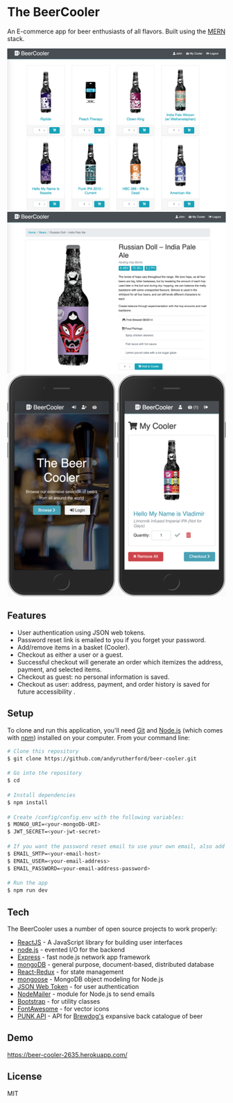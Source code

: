 # The BeerCooler

An E-commerce app for beer enthusiasts of all flavors. Built using the [MERN](https://medium.com/@digimktg/what-is-mern-stack-9c867dbad302) stack.

<img src="./img/desktop-1.png" width="700">
<img src="./img/desktop-2.png" width="700">
<img src="./img/mobile-1.png" width="250">
<img src="./img/mobile-2.png" width="250">

## Features

- User authentication using JSON web tokens.
- Password reset link is emailed to you if you forget your password.
- Add/remove items in a basket (Cooler).
- Checkout as either a user or a guest.
- Successful checkout will generate an order which itemizes the address, payment, and selected items.
- Checkout as guest: no personal information is saved.
- Checkout as user: address, payment, and order history is saved for future accessibility .

## Setup

To clone and run this application, you'll need [Git](https://git-scm.com/) and [Node.js](https://nodejs.org/) (which comes with [npm](https://www.npmjs.com/)) installed on your computer. From your command line:

```sh
# Clone this repository
$ git clone https://github.com/andyrutherford/beer-cooler.git

# Go into the repository
$ cd

# Install dependencies
$ npm install

# Create /config/config.env with the following variables:
$ MONGO_URI=<your-mongoDb-URI>
$ JWT_SECRET=<your-jwt-secret>

# If you want the password reset email to use your own email, also add these variables:
$ EMAIL_SMTP=<your-email-host>
$ EMAIL_USER=<your-email-address>
$ EMAIL_PASSWORD=<your-email-address-password>

# Run the app
$ npm run dev
```

## Tech

The BeerCooler uses a number of open source projects to work properly:

- [ReactJS](https://reactjs.org/) - A JavaScript library for building user interfaces
- [node.js](http://nodejs.org) - evented I/O for the backend
- [Express](http://expressjs.com) - fast node.js network app framework
- [mongoDB](https://www.mongodb.com/) - general purpose, document-based, distributed database
- [React-Redux](https://react-redux.js.org/) - for state management
- [mongoose](https://mongoosejs.com/) - MongoDB object modeling for Node.js
- [JSON Web Token](https://jwt.io/) - for user authentication
- [NodeMailer](https://nodemailer.com/) - module for Node.js to send emails
- [Bootstrap](https://getbootstrap.com/) - for utility classes
- [FontAwesome](https://fontawesome.com/) - for vector icons
- [PUNK API](https://punkapi.com/) - API for [Brewdog's](https://www.brewdog.com/uk/) expansive back catalogue of beer

## Demo

https://beer-cooler-2635.herokuapp.com/

## License

MIT
